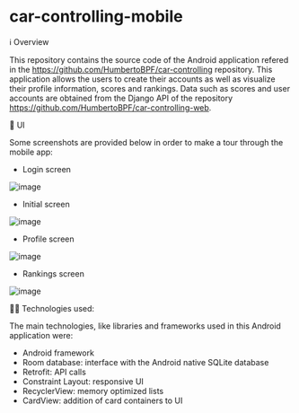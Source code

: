 # car-controlling-mobile

:information_source:	Overview

This repository contains the source code of the Android application refered in the https://github.com/HumbertoBPF/car-controlling repository. This application allows the
users to create their accounts as well as visualize their profile information, scores and rankings. Data such as scores and user accounts are obtained from the Django API
of the repository https://github.com/HumbertoBPF/car-controlling-web.

:iphone: UI

Some screenshots are provided below in order to make a tour through the mobile app:

- Login screen

![image](https://user-images.githubusercontent.com/31226297/175857000-4c470084-e11d-4544-a88d-7b9f09a8a5dd.png)

- Initial screen

![image](https://user-images.githubusercontent.com/31226297/175857112-e8e252b4-9150-4b33-bc74-b2f5d587f81c.png)

- Profile screen

![image](https://user-images.githubusercontent.com/31226297/176583076-88fbd35d-f166-456f-94ab-65061014bf97.png)

- Rankings screen

![image](https://user-images.githubusercontent.com/31226297/175857156-237bf717-9523-4ad0-8749-0171986f5f90.png)

:technologist: Technologies used:

The main technologies, like libraries and frameworks used in this Android application were:

- Android framework
- Room database: interface with the Android native SQLite database
- Retrofit: API calls
- Constraint Layout: responsive UI
- RecyclerView: memory optimized lists
- CardView: addition of card containers to UI  
